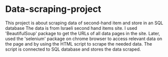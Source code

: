 # Data-scraping-project
This project is about scraping data of second-hand item and store in an SQL database
The data is from Israeli second hand items site.
I used 'BeautifulSoup' package to get the URLs of all data pages in the site.
Later, used the 'selenium' package on chrome browser to access relevant data on the page and by using the HTML script to scrape the needed data.
The script is connected to SQL database and stores the data scraped.
